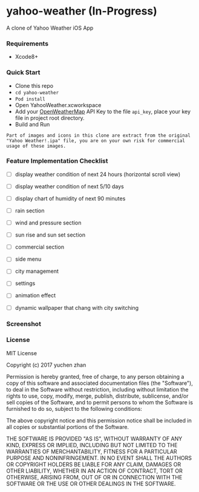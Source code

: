 # yahoo-weather (In-Progress)

A clone of Yahoo Weather iOS App



### Requirements

* Xcode8+

### Quick Start

* Clone this repo
* `cd yahoo-weather`
* `Pod install` 
* Open YahooWeather.xcworkspace
* Add your [OpenWeatherMap](http://openweathermap.org) API Key to the file `api_key`, place your key file in project root directory.
* Build and Run

```
Part of images and icons in this clone are extract from the original "Yahoo Weather!.ipa" file, you are on your own risk for commercial usage of these images.
```

### Feature Implementation Checklist

- [ ] display weather condition of next 24 hours (horizontal scroll view)
- [ ] display weather condition of next 5/10 days
- [ ] display chart of humidity of next 90 minutes
- [ ] rain section
- [ ] wind and pressure section
- [ ] sun rise and sun set section
- [ ] commercial section
- [ ] side menu 
- [ ] city management
- [ ] settings
- [ ] animation effect
- [ ] dynamic wallpaper that chang with city switching



### Screenshot


### License

MIT License

Copyright (c) 2017 yuchen zhan

Permission is hereby granted, free of charge, to any person obtaining a copy
of this software and associated documentation files (the "Software"), to deal
in the Software without restriction, including without limitation the rights
to use, copy, modify, merge, publish, distribute, sublicense, and/or sell
copies of the Software, and to permit persons to whom the Software is
furnished to do so, subject to the following conditions:

The above copyright notice and this permission notice shall be included in all
copies or substantial portions of the Software.

THE SOFTWARE IS PROVIDED "AS IS", WITHOUT WARRANTY OF ANY KIND, EXPRESS OR
IMPLIED, INCLUDING BUT NOT LIMITED TO THE WARRANTIES OF MERCHANTABILITY,
FITNESS FOR A PARTICULAR PURPOSE AND NONINFRINGEMENT. IN NO EVENT SHALL THE
AUTHORS OR COPYRIGHT HOLDERS BE LIABLE FOR ANY CLAIM, DAMAGES OR OTHER
LIABILITY, WHETHER IN AN ACTION OF CONTRACT, TORT OR OTHERWISE, ARISING FROM,
OUT OF OR IN CONNECTION WITH THE SOFTWARE OR THE USE OR OTHER DEALINGS IN THE
SOFTWARE.
